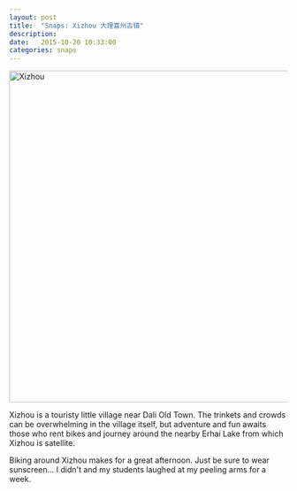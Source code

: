```yaml
---
layout: post
title:  "Snaps: Xizhou 大理喜州古镇"
description:
date:   2015-10-20 10:33:00
categories: snaps
---
```


<a data-flickr-embed="true"  href="https://www.flickr.com/photos/136459740@N03/albums/72157660099552062" title="Xizhou"><img src="https://farm1.staticflickr.com/762/21395030223_58e3369b1c_c.jpg" width="800" height="600" alt="Xizhou"></a><script async src="//embedr.flickr.com/assets/client-code.js" charset="utf-8"></script>

Xizhou is a touristy little village near Dali Old Town. The trinkets and crowds can be overwhelming in the village itself, but adventure and fun awaits those who rent bikes and journey around the nearby Erhai Lake from which Xizhou is satellite.

Biking around Xizhou makes for a great afternoon. Just be sure to wear sunscreen... I didn't and my students laughed at my peeling arms for a week.
